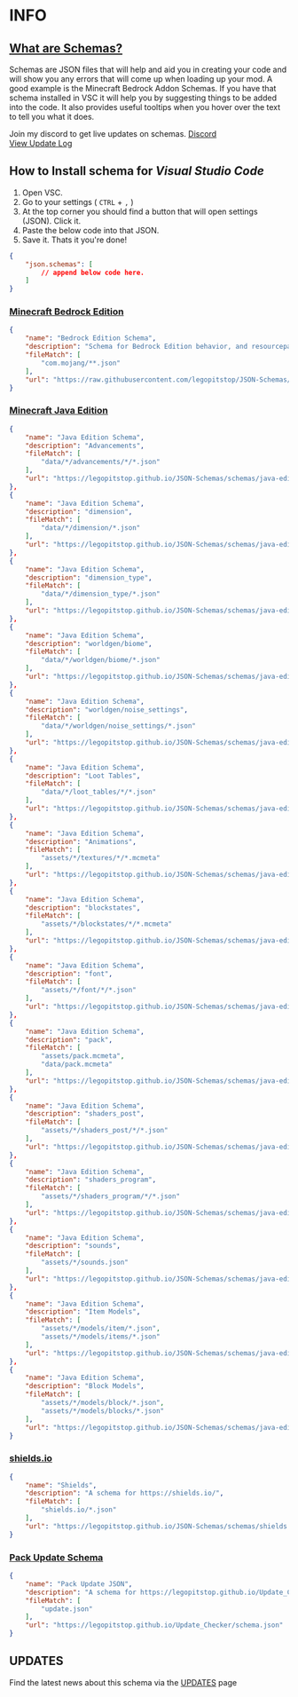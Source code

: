 # INFO

## [What are Schemas?](https://json-schema.org/understanding-json-schema/about.html)

Schemas are JSON files that will help and aid you in creating your code and
will show you any errors that will come up when loading up your mod. A good example
is the Minecraft Bedrock Addon Schemas. If you have that schema installed in VSC it will help
you by suggesting things to be added into the code. It also provides useful tooltips when you hover over the text to tell you what it does.

Join my discord to get live updates on schemas. [Discord](https://discord.gg/JbyTHWW)
<br>
[View Update Log](UPDATES.md)

## How to Install schema for *Visual Studio Code*

1. Open VSC. 
2. Go to your settings ( `CTRL` + `,` )
3. At the top corner you should find a button that will open settings (JSON). Click it.
4. Paste the below code into that JSON.
5. Save it. Thats it you're done!

```json
{
    "json.schemas": [
        // append below code here.
    ]
}
```

### [Minecraft Bedrock Edition](https://minecraft.fandom.com/wiki/Bedrock_Edition)

```json
{
    "name": "Bedrock Edition Schema",
    "description": "Schema for Bedrock Edition behavior, and resourcepacks.",
    "fileMatch": [
        "com.mojang/**.json"
    ],
    "url": "https://raw.githubusercontent.com/legopitstop/JSON-Schemas/main/schemas/bedrock/schema.json"
}
```

### [Minecraft Java Edition](https://minecraft.fandom.com/wiki/Java_Edition)

```json
{
    "name": "Java Edition Schema",
    "description": "Advancements",
    "fileMatch": [
        "data/*/advancements/*/*.json"
    ],
    "url": "https://legopitstop.github.io/JSON-Schemas/schemas/java-edition-schema/draft-01/advancements/schema.json"
},
{
    "name": "Java Edition Schema",
    "description": "dimension",
    "fileMatch": [
        "data/*/dimension/*.json"
    ],
    "url": "https://legopitstop.github.io/JSON-Schemas/schemas/java-edition-schema/draft-01/dimension/schema.json"
},
{
    "name": "Java Edition Schema",
    "description": "dimension_type",
    "fileMatch": [
        "data/*/dimension_type/*.json"
    ],
    "url": "https://legopitstop.github.io/JSON-Schemas/schemas/java-edition-schema/draft-01/dimension_type/schema.json"
},
{
    "name": "Java Edition Schema",
    "description": "worldgen/biome",
    "fileMatch": [
        "data/*/worldgen/biome/*.json"
    ],
    "url": "https://legopitstop.github.io/JSON-Schemas/schemas/java-edition-schema/draft-01/worldgen/biome/schema.json"
},
{
    "name": "Java Edition Schema",
    "description": "worldgen/noise_settings",
    "fileMatch": [
        "data/*/worldgen/noise_settings/*.json"
    ],
    "url": "https://legopitstop.github.io/JSON-Schemas/schemas/java-edition-schema/draft-01/worldgen/noise_settings/schema.json"
},
{
    "name": "Java Edition Schema",
    "description": "Loot Tables",
    "fileMatch": [
        "data/*/loot_tables/*/*.json"
    ],
    "url": "https://legopitstop.github.io/JSON-Schemas/schemas/java-edition-schema/draft-01/loot_tables/schema.json"
},
{
    "name": "Java Edition Schema",
    "description": "Animations",
    "fileMatch": [
        "assets/*/textures/*/*.mcmeta"
    ],
    "url": "https://legopitstop.github.io/JSON-Schemas/schemas/java-edition-schema/draft-01/animation/schema.json"
},
{
    "name": "Java Edition Schema",
    "description": "blockstates",
    "fileMatch": [
        "assets/*/blockstates/*/*.mcmeta"
    ],
    "url": "https://legopitstop.github.io/JSON-Schemas/schemas/java-edition-schema/draft-01/blockstates/schema.json"
},
{
    "name": "Java Edition Schema",
    "description": "font",
    "fileMatch": [
        "assets/*/font/*/*.json"
    ],
    "url": "https://legopitstop.github.io/JSON-Schemas/schemas/java-edition-schema/draft-01/font/schema.json"
},
{
    "name": "Java Edition Schema",
    "description": "pack",
    "fileMatch": [
        "assets/pack.mcmeta",
        "data/pack.mcmeta"
    ],
    "url": "https://legopitstop.github.io/JSON-Schemas/schemas/java-edition-schema/draft-01/pack/schema.json"
},
{
    "name": "Java Edition Schema",
    "description": "shaders_post",
    "fileMatch": [
        "assets/*/shaders_post/*/*.json"
    ],
    "url": "https://legopitstop.github.io/JSON-Schemas/schemas/java-edition-schema/draft-01/shaders_post/schema.json"
},
{
    "name": "Java Edition Schema",
    "description": "shaders_program",
    "fileMatch": [
        "assets/*/shaders_program/*/*.json"
    ],
    "url": "https://legopitstop.github.io/JSON-Schemas/schemas/java-edition-schema/draft-01/shaders_program/schema.json"
},
{
    "name": "Java Edition Schema",
    "description": "sounds",
    "fileMatch": [
        "assets/*/sounds.json"
    ],
    "url": "https://legopitstop.github.io/JSON-Schemas/schemas/java-edition-schema/draft-01/sounds/schema.json"
},
{
    "name": "Java Edition Schema",
    "description": "Item Models",
    "fileMatch": [
        "assets/*/models/item/*.json",
        "assets/*/models/items/*.json"
    ],
    "url": "https://legopitstop.github.io/JSON-Schemas/schemas/java-edition-schema/draft-01/item_models/schema.json"
},
{
    "name": "Java Edition Schema",
    "description": "Block Models",
    "fileMatch": [
        "assets/*/models/block/*.json",
        "assets/*/models/blocks/*.json"
    ],
    "url": "https://legopitstop.github.io/JSON-Schemas/schemas/java-edition-schema/draft-01/block_models/schema.json"
}
```

### [shields.io](https://shields.io/)

```json
{
    "name": "Shields",
    "description": "A schema for https://shields.io/",
    "fileMatch": [
        "shields.io/*.json"
    ],
    "url": "https://legopitstop.github.io/JSON-Schemas/schemas/shields.io/schema.json"
}
```

### [Pack Update Schema](https://legopitstop.github.io/Update_Checker/)

```json
{
    "name": "Pack Update JSON",
    "description": "A schema for https://legopitstop.github.io/Update_Checker/update-checker.html",
    "fileMatch": [
        "update.json"
    ],
    "url": "https://legopitstop.github.io/Update_Checker/schema.json"
}
```

## UPDATES

Find the latest news about this schema via the [UPDATES](UPDATES.md) page
